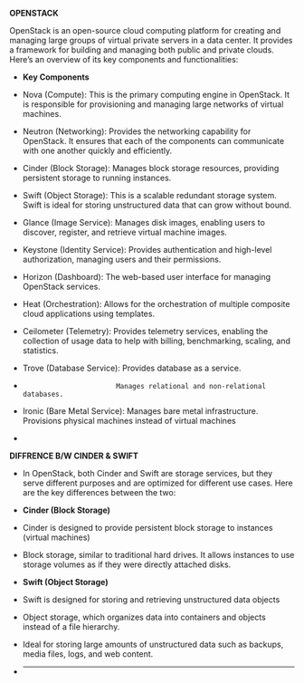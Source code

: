 **OPENSTACK**

OpenStack is an open-source cloud computing platform for creating and managing large groups of virtual private servers in a data center. It provides a framework for building and managing both public and private clouds. Here’s an overview of its key components and functionalities:

- **Key Components**

- Nova (Compute): This is the primary computing engine in OpenStack. It is responsible for provisioning and managing large networks of virtual machines.

- Neutron (Networking): Provides the networking capability for OpenStack. It ensures that each of the components can communicate with one another quickly and efficiently.

- Cinder (Block Storage): Manages block storage resources, providing persistent storage to running instances.

- Swift (Object Storage): This is a scalable redundant storage system. Swift is ideal for storing unstructured data that can grow without bound.

- Glance (Image Service): Manages disk images, enabling users to discover, register, and retrieve virtual machine images.

- Keystone (Identity Service): Provides authentication and high-level authorization, managing users and their permissions.

- Horizon (Dashboard): The web-based user interface for managing OpenStack services.

- Heat (Orchestration): Allows for the orchestration of multiple composite cloud applications using templates.

- Ceilometer (Telemetry): Provides telemetry services, enabling the collection of usage data to help with billing, benchmarking, scaling, and statistics.

-  Trove (Database Service): Provides database as a service.
-                            Manages relational and non-relational databases.

- Ironic (Bare Metal Service): Manages bare metal infrastructure.
Provisions physical machines instead of virtual machines

- 
**DIFFRENCE B/W CINDER & SWIFT**

- In OpenStack, both Cinder and Swift are storage services, but they serve different purposes and are optimized for different use cases. Here are the key differences between the two:

- **Cinder (Block Storage)**

- Cinder is designed to provide persistent block storage to instances (virtual machines)
- Block storage, similar to traditional hard drives. It allows instances to use storage volumes as if they were directly attached disks.

- **Swift (Object Storage)**

- Swift is designed for storing and retrieving unstructured data objects
- Object storage, which organizes data into containers and objects instead of a file hierarchy.
- Ideal for storing large amounts of unstructured data such as backups, media files, logs, and web content.



- ****